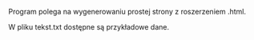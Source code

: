 Program polega na wygenerowaniu prostej strony z roszerzeniem .html.

W pliku tekst.txt dostępne są przykładowe dane.
